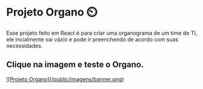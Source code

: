 # Projeto Organo ⏲️

Esse projeto feito em React é para criar uma organograma de um time de TI, ele incialmente vai vázio e pode ir preenchendo de acordo com suas necessidades.


## Clique na imagem e teste o Organo.

<a href='https://organo-orcin.vercel.app/' target="_blank">
![Projeto Organo](/public/imagens/banner.png)
</a>
